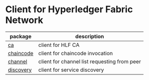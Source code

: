 # Client for Hyperledger Fabric Network

| package                | description
|------------------------|--------------------------------------------
| [ca](ca)               | client for HLF CA
| [chaincode](chaincode) | client for chaincode invocation
| [channel](channel)     | client for channel list requesting from peer
| [discovery](discovery) | client for service discovery
